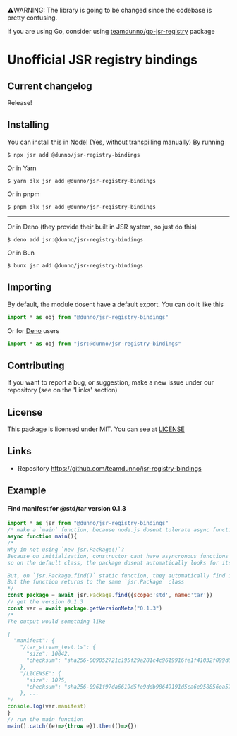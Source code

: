 ⚠️WARNING: The library is going to be changed since the codebase is pretty confusing.

If you are using Go, consider using [teamdunno/go-jsr-registry](https://github.com/teamdunno/go-jsr-registry) package

# Unofficial JSR registry bindings
## Current changelog
Release!
## Installing 
You can install this in Node! (Yes, without transpilling manually) By running
```shell
$ npx jsr add @dunno/jsr-registry-bindings
```
Or in Yarn
```shell
$ yarn dlx jsr add @dunno/jsr-registry-bindings
```
Or in pnpm
```shell
$ pnpm dlx jsr add @dunno/jsr-registry-bindings
```
---
Or in Deno (they provide their built in JSR system, so just do this)
```shell
$ deno add jsr:@dunno/jsr-registry-bindings
```
Or in Bun
```shell
$ bunx jsr add @dunno/jsr-registry-bindings
```
## Importing
By default, the module dosent have a default export. You can do it like this
```js
import * as obj from "@dunno/jsr-registry-bindings"
```
Or for [Deno](https://deno.com) users
```js
import * as obj from "jsr:@dunno/jsr-registry-bindings"
```
## Contributing
If you want to report a bug, or suggestion, make a new issue under our repository (see on the 'Links' section)
## License
This package is licensed under MIT. You can see at [LICENSE](./LICENSE)
## Links
- Repository https://github.com/teamdunno/jsr-registry-bindings
## Example
#### Find manifest for @std/tar version 0.1.3 
```js
import * as jsr from "@dunno/jsr-registry-bindings"
/* make a `main` function, because node.js dosent tolerate async functions on top-level module */
async function main(){
/*
Why im not using `new jsr.Package()`?
Because on initialization, constructor cant have asyncronous functions
so on the default class, the package dosent automatically looks for itself

But, on `jsr.Package.find()` static function, they automatically find itself
But the function returns to the same `jsr.Package` class
*/
const package = await jsr.Package.find({scope:'std', name:'tar'})
// get the version 0.1.3
const ver = await package.getVersionMeta("0.1.3")
/*
The output would something like

{
  "manifest": {
    "/tar_stream_test.ts": {
      "size": 10042,
      "checksum": "sha256-009052721c195f29a281c4c9619916fe1f41032f099d8220455f5ecd6ac0158a"
    },
    "/LICENSE": {
      "size": 1075,
      "checksum": "sha256-0961f97da6619d5fe9ddb98649191d5ca6e958856ea5252f4cce7c9b85513819"
    }, ...
*/
console.log(ver.manifest)
}
// run the main function
main().catch((e)=>{throw e}).then(()=>{})
```
